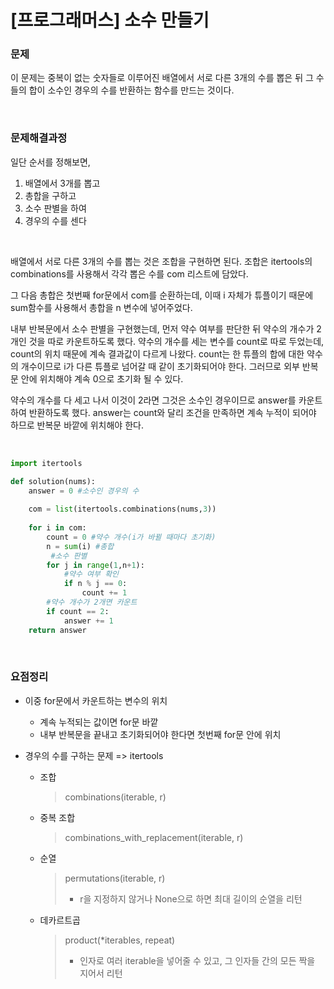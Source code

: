 # [프로그래머스] 소수 만들기

### 문제

이 문제는 중복이 없는 숫자들로 이루어진 배열에서 서로 다른 3개의 수를 뽑은 뒤 그 수들의 합이 소수인 경우의 수를 반환하는 함수를 만드는 것이다. 

</br>

### 문제해결과정

일단 순서를 정해보면, 

1. 배열에서 3개를 뽑고
2. 총합을 구하고
3. 소수 판별을 하여
4. 경우의 수를 센다

</br>

배열에서 서로 다른 3개의 수를 뽑는 것은 조합을 구현하면 된다. 조합은 itertools의 combinations를 사용해서 각각 뽑은 수를 com 리스트에 담았다.

그 다음 총합은 첫번째 for문에서 com를 순환하는데, 이때 i 자체가 튜플이기 때문에 sum함수를 사용해서 총합을 n 변수에 넣어주었다.

내부 반복문에서 소수 판별을 구현했는데, 먼저 약수 여부를 판단한 뒤 약수의 개수가 2개인 것을 따로 카운트하도록 했다. 약수의 개수를 세는 변수를 count로 따로 두었는데, count의 위치 때문에 계속 결과값이 다르게 나왔다. count는 한 튜플의 합에 대한 약수의 개수이므로 i가 다른 튜플로 넘어갈 때 같이 초기화되어야 한다. 그러므로 외부 반복문 안에 위치해야 계속 0으로 초기화 될 수 있다. 

약수의 개수를 다 세고 나서 이것이 2라면 그것은 소수인 경우이므로 answer를 카운트하여 반환하도록 했다. answer는 count와 달리 조건을 만족하면 계속 누적이 되어야 하므로 반복문 바깥에 위치해야 한다.

</br>

```python
import itertools

def solution(nums):
    answer = 0 #소수인 경우의 수
     
    com = list(itertools.combinations(nums,3))
    
    for i in com:
        count = 0 #약수 개수(i가 바뀔 때마다 초기화)
        n = sum(i) #총합
         #소수 판별
        for j in range(1,n+1): 
            #약수 여부 확인
            if n % j == 0: 
                count += 1
        #약수 개수가 2개면 카운트
        if count == 2: 
            answer += 1
    return answer
```



</br>

### 요점정리

* 이중 for문에서 카운트하는 변수의 위치
  * 계속 누적되는 값이면 for문 바깥
  * 내부 반복문을 끝내고 초기화되어야 한다면 첫번째 for문 안에 위치

* 경우의 수를 구하는 문제 => itertools

  * 조합

    > combinations(iterable, r) 

  * 중복 조합

    > combinations_with_replacement(iterable, r)

  * 순열

    > permutations(iterable, r)
    >
    > - r을 지정하지 않거나 None으로 하면 최대 길이의 순열을 리턴

  * 데카르트곱

    > product(*iterables, repeat)
    >
    > * 인자로 여러 iterable을 넣어줄 수 있고, 그 인자들 간의 모든 짝을 지어서 리턴

